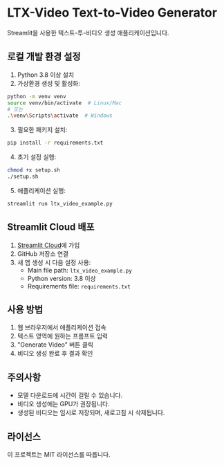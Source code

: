 # LTX-Video Text-to-Video Generator

Streamlit을 사용한 텍스트-투-비디오 생성 애플리케이션입니다.

## 로컬 개발 환경 설정

1. Python 3.8 이상 설치
2. 가상환경 생성 및 활성화:
```bash
python -m venv venv
source venv/bin/activate  # Linux/Mac
# 또는
.\venv\Scripts\activate  # Windows
```

3. 필요한 패키지 설치:
```bash
pip install -r requirements.txt
```

4. 초기 설정 실행:
```bash
chmod +x setup.sh
./setup.sh
```

5. 애플리케이션 실행:
```bash
streamlit run ltx_video_example.py
```

## Streamlit Cloud 배포

1. [Streamlit Cloud](https://streamlit.io/cloud)에 가입
2. GitHub 저장소 연결
3. 새 앱 생성 시 다음 설정 사용:
   - Main file path: `ltx_video_example.py`
   - Python version: 3.8 이상
   - Requirements file: `requirements.txt`

## 사용 방법

1. 웹 브라우저에서 애플리케이션 접속
2. 텍스트 영역에 원하는 프롬프트 입력
3. "Generate Video" 버튼 클릭
4. 비디오 생성 완료 후 결과 확인

## 주의사항

- 모델 다운로드에 시간이 걸릴 수 있습니다.
- 비디오 생성에는 GPU가 권장됩니다.
- 생성된 비디오는 임시로 저장되며, 새로고침 시 삭제됩니다.

## 라이선스

이 프로젝트는 MIT 라이선스를 따릅니다. 